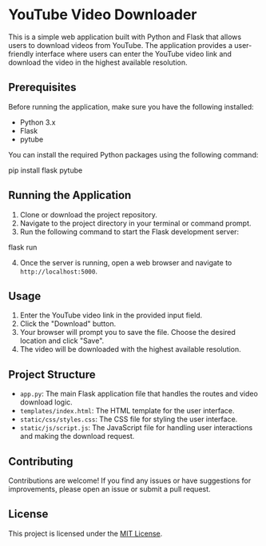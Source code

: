 # YouTube Video Downloader

This is a simple web application built with Python and Flask that allows users to download videos from YouTube. The application provides a user-friendly interface where users can enter the YouTube video link and download the video in the highest available resolution.

## Prerequisites

Before running the application, make sure you have the following installed:

- Python 3.x
- Flask
- pytube

You can install the required Python packages using the following command:

pip install flask pytube

## Running the Application

1. Clone or download the project repository.
2. Navigate to the project directory in your terminal or command prompt.
3. Run the following command to start the Flask development server:

flask run

4. Once the server is running, open a web browser and navigate to `http://localhost:5000`.

## Usage

1. Enter the YouTube video link in the provided input field.
2. Click the "Download" button.
3. Your browser will prompt you to save the file. Choose the desired location and click "Save".
4. The video will be downloaded with the highest available resolution.

## Project Structure

- `app.py`: The main Flask application file that handles the routes and video download logic.
- `templates/index.html`: The HTML template for the user interface.
- `static/css/styles.css`: The CSS file for styling the user interface.
- `static/js/script.js`: The JavaScript file for handling user interactions and making the download request.

## Contributing

Contributions are welcome! If you find any issues or have suggestions for improvements, please open an issue or submit a pull request.

## License

This project is licensed under the [MIT License](LICENSE).